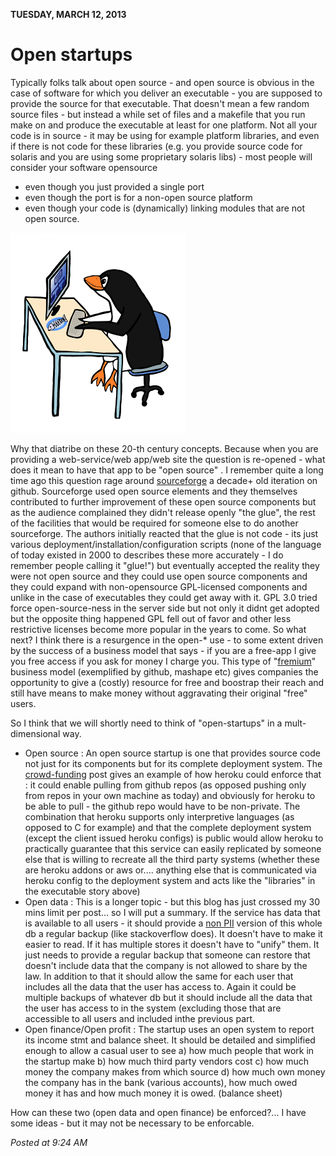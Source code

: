 **TUESDAY, MARCH 12, 2013**

Open startups 
=================

Typically folks talk about open source - and open source is obvious in the case of software for which you deliver an executable - you are supposed to provide the source for that executable. That doesn't mean a few random source files - but instead a while set of files and a makefile that you run make on and produce the executable at least for one platform. Not all your code is in source - it may be using for example platform libraries, and even if there is not code for these libraries (e.g. you provide source code for solaris and you are using some proprietary solaris libs) - most people will consider your software opensource
 - even though you just provided a single port
 - even though the port is for a non-open source platform
 - even though your code is (dynamically) linking modules that are not open source.

![Alt text](images/clipart.png)

Why that diatribe on these 20-th century concepts.
Because when you are providing a web-service/web app/web site the question is re-opened - what does it mean to have that app to be "open source" . I remember quite a long time ago this question rage around [sourceforge](http://en.wikipedia.org/wiki/SourceForge) a decade+ old iteration on github. Sourceforge used open source elements and they themselves contributed to further improvement of these open source components but as the audience complained they didn't release openly "the glue", the rest of the facilities that would be required for someone else to do another sourceforge. The authors initially reacted that the glue is not code - its just various deployment/installation/configuration scripts (none of the language of today existed in 2000 to describes these more accurately - I do remember people calling it "glue!")  but eventually accepted the reality they were not open source and they could use open source components and they could expand with non-opensource GPL-licensed components and unlike in the case of executables they could get away with it. GPL 3.0 tried  force open-source-ness in the server side but not only it didnt get adopted but the opposite thing happened GPL fell out of favor and other less restrictive licenses become more popular in the years to come.
So what next?
I think there is a resurgence in the open-* use - to some extent driven by the success of a business model that says - if you are a free-app I give you free access if you ask for money I charge you. This type of "[fremium](http://www.forbes.com/sites/quora/2013/02/26/how-do-free-services-on-the-web-make-money/)" business model (exemplified by github, mashape etc) gives companies the opportunity to give a (costly) resource for free and boostrap their reach and still have means to make money without aggravating their original "free" users.

So I think that we will shortly need to think of "open-startups" in a mult-dimensional way.
- Open source : An open source startup is one that provides source code not just for its components but for its complete deployment system. The [crowd-funding](http://tombh.co.uk/crowdfunded-paas/) post gives an example of how heroku could enforce that : it could enable pulling from github repos (as opposed pushing only from repos in your own machine as today) and obviously for heroku to be able to pull - the github repo would have to be non-private. The combination that heroku supports only interpretive languages (as opposed to C for example) and that the complete deployment system (except the client issued heroku configs) is public would allow heroku to practically guarantee that this service can easily replicated by someone else that is willing to recreate all the third party systems (whether these are heroku addons or aws or.... anything else that is communicated via heroku config to the deployment system and acts like the "libraries" in the executable story above)
- Open data : This is a longer topic - but this blog has just crossed my 30 mins limit per post... so I will put a summary. If the service has data that is available to all users - it should provide a [non PII](http://en.wikipedia.org/wiki/Personally_identifiable_information)  version of this whole db a regular backup (like stackoverflow does). It doesn't have to make it easier to read. If it has multiple stores it doesn't have to "unify" them. It just needs to provide a regular backup that someone can restore that doesn't include data that the company is not allowed to share by the law.
In addition to that it should allow the same for each user that includes all the data that the user has access to. Again it could be multiple backups of whatever db but it should include all the data that the user has access to in the system (excluding those that are accessible to all users and included inthe previous part.
- Open finance/Open profit :
The startup uses an open system to report its income stmt and balance sheet. It should be detailed and simplified enough to allow a casual user to see
  a) how much people that work in the startup make
  b) how much third party vendors cost
  c) how much money the company makes from which source
  d) how much own money the company has in the bank (various accounts), how much owed money it has and how much  money it is owed.  (balance sheet)

How can these two (open data and open finance) be enforced?... I have some ideas - but it may not be necessary to be enforcable.

_Posted at 9:24 AM_